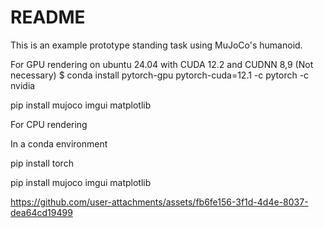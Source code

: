 # README

This is an example prototype standing task using MuJoCo's humanoid.

For GPU rendering on ubuntu 24.04 with CUDA 12.2 and CUDNN 8,9 (Not necessary)
$ conda install pytorch-gpu pytorch-cuda=12.1 -c pytorch -c nvidia

pip install mujoco imgui matplotlib

For CPU rendering

In a conda environment

pip install torch

pip install mujoco imgui matplotlib


https://github.com/user-attachments/assets/fb6fe156-3f1d-4d4e-8037-dea64cd19499

